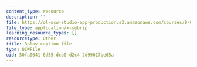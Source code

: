```yaml
---
content_type: resource
description: ''
file: https://ol-ocw-studio-app-production.s3.amazonaws.com/courses/8-01sc-classical-mechanics-fall-2016/50fa06410d55dcb0d2c42d99617be05a_Cslq_ZYdYwE.srt
file_type: application/x-subrip
learning_resource_types: []
resourcetype: Other
title: 3play caption file
type: OCWFile
uid: 50fa0641-0d55-dcb0-d2c4-2d99617be05a
---
```

